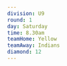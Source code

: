 ```yaml
---
division: U9
round: 1
day: Saturday
time: 8.30am
teamHome: Yellow
teamAway: Indians
diamond: 12
---
```

